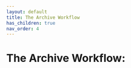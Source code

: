 ```yaml
---
layout: default
title: The Archive Workflow
has_children: true
nav_order: 4
---
```


# The Archive Workflow:
